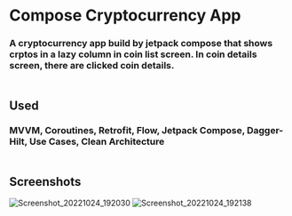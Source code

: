 # **Compose Cryptocurrency App**

### A cryptocurrency app build by jetpack compose that shows crptos in a lazy column in coin list screen. In coin details screen, there are clicked coin details.<br/> <br/>

## **Used**

### MVVM, Coroutines, Retrofit, Flow, Jetpack Compose, Dagger-Hilt, Use Cases, Clean Architecture <br/> <br/>

## **Screenshots**
![Screenshot_20221024_192030](https://user-images.githubusercontent.com/111344082/197576388-0d9ada3f-f57f-4b32-9eda-5bfe69938909.png)
![Screenshot_20221024_192138](https://user-images.githubusercontent.com/111344082/197576420-5f6a92b3-a03f-47e4-98b9-be1bc7d26989.png)
